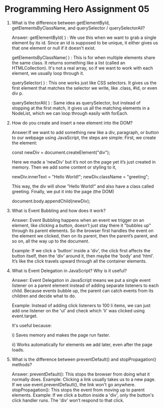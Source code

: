 # Programming Hero Assignment 05 
1. What is the difference between getElementById, getElementsByClassName, and querySelector / querySelectorAll? 

      Answer: getElementById( ) : We use this when we want to grab a single element by its id. Since an id is supposed to be unique, it either gives us that one element or null if it doesn't exist.

      getElementsByClassName( ) : This is for when multiple elements share the same class. It returns something like a list (called an HTMLCollection). It's not a real array, so if we want to work with each element, we usually loop through it.

      querySelector( ) : This one works just like CSS selectors. It gives us the first element that matches the selector we write, like .class, #id, or even div p.

      querySelectorAll( ) : Same idea as querySelector, but instead of stopping at the first match, it gives us all the matching elements in a NodeList, which we can loop through easily with forEach.


2. How do you create and insert a new element into the DOM?

      Answer:If we want to add something new like a div, paragraph, or button to our webpage using JavaScript, the steps are simple:
      First, we create the element:

      const newDiv = document.createElement("div");

      Here we made a 'newDiv' but it’s not on the page yet it’s just created in memory. Then we add some content or styling to it,

      newDiv.innerText = "Hello World!";
      newDiv.className = "greeting";

      This way, the div will show "Hello World!" and also have a class called greeting. Finally, we put it into the page (the DOM)

      document.body.appendChild(newDiv);

3. What is Event Bubbling and how does it work?

      Answer: Event Bubbling happens when an event we trigger on an element, like clicking a button, doesn’t just stay there it "bubbles up" through its parent elements. So the browser first handles the event on the element we clicked, then on its parent, then the parent’s parent, and so on, all the way up to the document.

      Example:
      If we click a 'button' inside a 'div', the click first affects the button itself, then the 'div' around it, then maybe the 'body' and 'html'. It’s like the click travels upward through all the container elements.

4. What is Event Delegation in JavaScript? Why is it useful?

      Answer: Event Delegation in JavaScript means we put a single event listener on a parent element instead of adding separate listeners to each child. Because events bubble up, the parent can catch events from its children and decide what to do.

      Example:
      Instead of adding click listeners to 100 li items, we can just add one listener on the 'ul' and check which 'li' was clicked using event.target.

      It's useful because:

      i) Saves memory and makes the page run faster.

      ii) Works automatically for elements we add later, even after the page loads.

5. What is the difference between preventDefault() and stopPropagation() methods?

      Answer: preventDefault(): This stops the browser from doing what it normally does.
      Example: Clicking a link usually takes us to a new page. If we use event.preventDefault(), the link won't go anywhere.
      stopPropagation(): This stops the event from moving up to parent elements.
      Example: If we click a button inside a 'div', only the button's click handler runs. The 'div' won’t respond to that click.